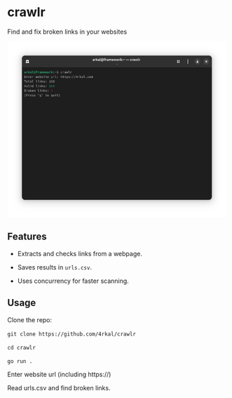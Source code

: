 # crawlr
Find and fix broken links in your websites

<img src="./img.png" alt="Screenshot" width="500" height="400">


## Features

- Extracts and checks links from a webpage.

- Saves results in `urls.csv`.

- Uses concurrency for faster scanning.

## Usage

Clone the repo:

`git clone https://github.com/4rkal/crawlr`

`cd crawlr`

`go run .`

Enter website url (including https://)

Read urls.csv and find broken links.
